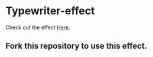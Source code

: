 # Typewriter-effect
Check out the effect <a href="https://tanishagupta1.github.io/Typewriter-effect/">Here.</a>

## Fork this repository to use this effect.
